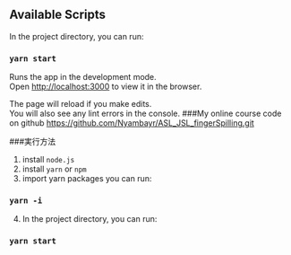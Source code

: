 
## Available Scripts

In the project directory, you can run:

### `yarn start`

Runs the app in the development mode.<br />
Open [http://localhost:3000](http://localhost:3000) to view it in the browser.

The page will reload if you make edits.<br />
You will also see any lint errors in the console.
###My online course code on github
https://github.com/Nyambayr/ASL_JSL_fingerSpilling.git

###実行方法
1. install `node.js`
2. install `yarn` or `npm`
3. import yarn packages you can run:
### `yarn -i`
4. In the project directory, you can run:
### `yarn start`
